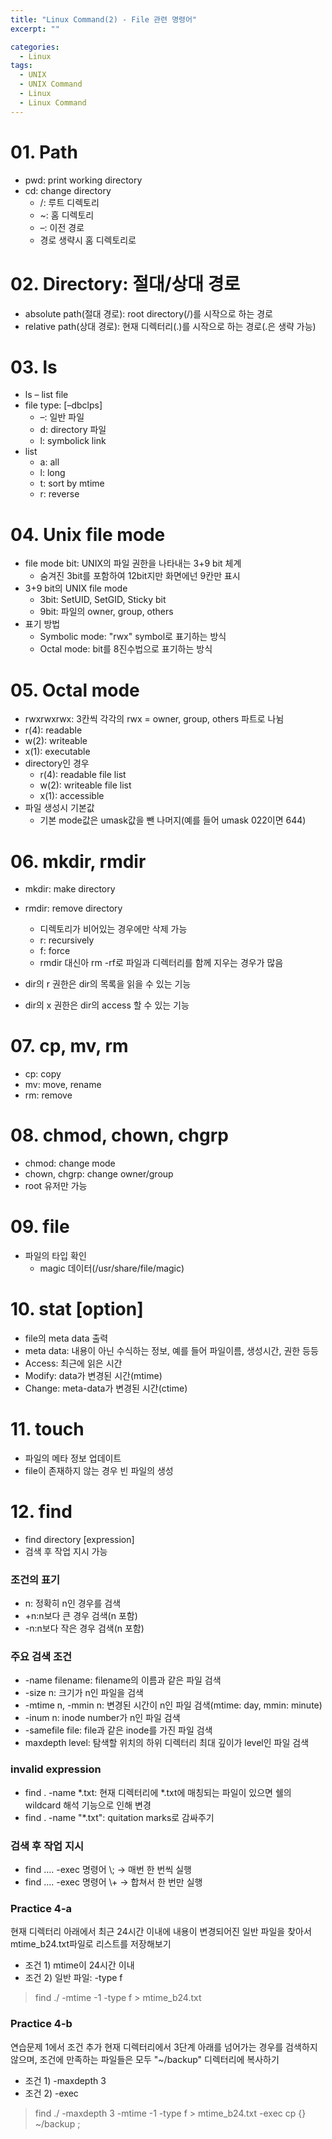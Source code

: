 ```yaml
---
title: "Linux Command(2) - File 관련 명령어"
excerpt: ""

categories:
  - Linux
tags:
  - UNIX
  - UNIX Command
  - Linux
  - Linux Command
---
```

# 01. Path
- pwd: print working directory
- cd: change directory
  - &#47;: 루트 디렉토리
  - &#126;: 홈 디렉토리
  - &#8211;: 이전 경로
  - 경로 생략시 홈 디렉토리로

# 02. Directory: 절대/상대 경로
- absolute path(절대 경로): root directory(&#47;)를 시작으로 하는 경로
- relative path(상대 경로): 현재 디렉터리(&#46;)를 시작으로 하는 경로(.은 생략 가능)

# 03. ls
- ls &#8211; list file
- file type: [&#8211;dbclps]
  - &#8211;: 일반 파일
  - d: directory 파일
  - l: symbolick link
- list
  - a: all
  - l: long
  - t: sort by mtime
  - r: reverse
  
# 04. Unix file mode
- file mode bit: UNIX의 파일 권한을 나타내는 3+9 bit 체계
  - 숨겨진 3bit를 포함하여 12bit지만 화면에넌 9칸만 표시
- 3+9 bit의 UNIX file mode
  - 3bit: SetUID, SetGID, Sticky bit
  - 9bit: 파일의 owner, group, others
- 표기 방법
  - Symbolic mode: "rwx" symbol로 표기하는 방식
  - Octal mode: bit를 8진수법으로 표기하는 방식
  
# 05. Octal mode
- rwxrwxrwx: 3칸씩 각각의 rwx = owner, group, others 파트로 나뉨
- r(4): readable
- w(2): writeable
- x(1): executable
- directory인 경우
  - r(4): readable file list
  - w(2): writeable file list
  - x(1): accessible
- 파일 생성시 기본값
  - 기본 mode값은 umask값을 뺀 나머지(예를 들어 umask 022이면 644)
  
# 06. mkdir, rmdir
- mkdir: make directory
- rmdir: remove directory
  - 디렉토리가 비어있는 경우에만 삭제 가능
  - r: recursively
  - f: force
  - rmdir 대신아 rm -rf로 파일과 디렉터리를 함께 지우는 경우가 많음
  
- dir의 r 권한은 dir의 목록을 읽을 수 있는 기능
- dir의 x 권한은 dir의 access 할 수 있는 기능

# 07. cp, mv, rm
- cp: copy
- mv: move, rename
- rm: remove

# 08. chmod, chown, chgrp
- chmod: change mode
- chown, chgrp: change owner/group
- root 유저만 가능

# 09. file <file>
- 파일의 타입 확인
  - magic 데이터(/usr/share/file/magic)
  
# 10. stat [option] <file>
- file의 meta data 출력
- meta data: 내용이 아닌 수식하는 정보, 예를 들어 파일이름, 생성시간, 권한 등등
- Access: 최근에 읽은 시간
- Modify: data가 변경된 시간(mtime)
- Change: meta-data가 변경된 시간(ctime)

# 11. touch <file>
- 파일의 메타 정보 업데이트
- file이 존재하지 않는 경우 빈 파일의 생성

# 12. find
- find directory [expression]
- 검색 후 작업 지시 가능
### 조건의 표기
  - n: 정확히 n인 경우를 검색
  - +n:n보다 큰 경우 검색(n 포함)
  - -n:n보다 작은 경우 검색(n 포함)
  
### 주요 검색 조건
  - -name filename: filename의 이름과 같은 파일 검색
  - -size n: 크기가 n인 파일을 검색
  - -mtime n, -mmin n: 변경된 시간이 n인 파일 검색(mtime: day, mmin: minute)
  - -inum n: inode number가 n인 파일 검색
  - -samefile file: file과 같은 inode를 가진 파일 검색
  - maxdepth level: 탐색할 위치의 하위 디렉터리 최대 깊이가 level인 파일 검색
  
### invalid expression
  - find . -name *.txt: 현재 디렉터리에 *.txt에 매칭되는 파일이 있으면 쉘의 wildcard 해석 기능으로 인해 변경
  - find . -name "*.txt": quitation marks로 감싸주기
  
### 검색 후 작업 지시
  - find .... -exec 명령어 &#92;; → 매번 한 번씩 실행
  - find .... -exec 명령어 &#92;+ → 합쳐서 한 번만 실행

### Practice 4-a
현재 디렉터리 아래에서 최근 24시간 이내에 내용이 변경되어진 일반 파일을 찾아서 mtime_b24.txt파일로 리스트를 저장해보기
- 조건 1) mtime이 24시간 이내
- 조건 2) 일반 파일: -type f
> find ./ -mtime -1 -type f &#62; mtime_b24.txt

### Practice 4-b
연습문제 1에서 조건 추가
현재 디렉터리에서 3단계 아래를 넘어가는 경우를 검색하지 않으며, 조건에 만족하는 파일들은 모두 "~/backup" 디렉터리에 복사하기
- 조건 1) -maxdepth 3
- 조건 2) -exec
> find ./ -maxdepth 3 -mtime -1 -type f &#62; mtime_b24.txt -exec cp {} ~/backup \;